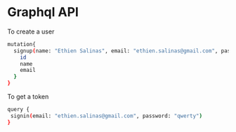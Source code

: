# Graphql API

To create a user
```sh
mutation{
  signup(name: "Ethien Salinas", email: "ethien.salinas@gmail.com", password: "qwerty"){
    id
    name
    email
  }
}
```

To get a token
```sh
query {
 signin(email: "ethien.salinas@gmail.com", password: "qwerty")
}
```
